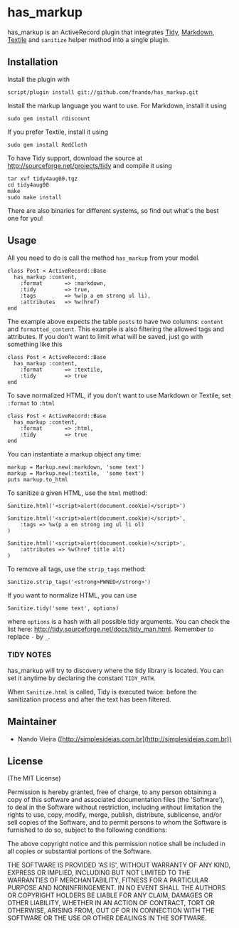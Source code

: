 has\_markup
==========

has\_markup is an ActiveRecord plugin that integrates
[Tidy](http://sourceforge.net/projects/tidy),
[Markdown](http://github.com/rtomayko/rdiscount),
[Textile](http://redcloth.org/) and `sanitize` helper method into a single
plugin.

Installation
------------

Install the plugin with 
	
	script/plugin install git://github.com/fnando/has_markup.git

Install the markup language you want to use. For Markdown, 
install it using 

	sudo gem install rdiscount

If you prefer Textile, install it using
	
	sudo gem install RedCloth

To have Tidy support, download the source at 
<http://sourceforge.net/projects/tidy> and compile it using

	tar xvf tidy4aug00.tgz
	cd tidy4aug00
	make
	sudo make install
	
There are also binaries for different systems, so find out what's the best one 
for you!

Usage
-----

All you need to do is call the method `has_markup` from your model.

	class Post < ActiveRecord::Base
	  has_markup :content,
	    :format       => :markdown,
	    :tidy         => true,
	    :tags         => %w(p a em strong ul li),
	    :attributes   => %w(href)
	end

The example above expects the table `posts` to have two columns: `content` 
and `formatted_content`. This example is also filtering the allowed tags and
attributes. If you don't want to limit what will be saved, just go with 
something like this

	class Post < ActiveRecord::Base
	  has_markup :content,
	    :format       => :textile,
	    :tidy         => true
	end

To save normalized HTML, if you don't want to use Markdown or Textile, set
`:format` to `:html`

	class Post < ActiveRecord::Base
	  has_markup :content,
	    :format       => :html,
	    :tidy         => true
	end

You can instantiate a markup object any time:

	markup = Markup.new(:markdown, 'some text')
	markup = Markup.new(:textile,  'some text')
	puts markup.to_html

To sanitize a given HTML, use the `html` method:

	Sanitize.html('<script>alert(document.cookie)</script>')
	
	Sanitize.html('<script>alert(document.cookie)</script>',
		:tags => %w(p a em strong img ul li ol)
	)
	
	Sanitize.html('<script>alert(document.cookie)</script>',
		:attributes => %w(href title alt)
	)

To remove all tags, use the `strip_tags` method:

	Sanitize.strip_tags('<strong>PWNED</strong>')

If you want to normalize HTML, you can use

	Sanitize.tidy('some text', options)
	
where `options` is a hash with all possible tidy arguments. You can check the 
list here: <http://tidy.sourceforge.net/docs/tidy_man.html>. Remember to 
replace `-` by `_`.

### TIDY NOTES

has_markup will try to discovery where the tidy library is located.
You can set it anytime by declaring the constant `TIDY_PATH`.

When `Sanitize.html` is called, Tidy is executed twice:
before the sanitization process and after the text has been 
filtered.

Maintainer
----------

* Nando Vieira ([http://simplesideias.com.br](http://simplesideias.com.br))

License
-------

(The MIT License)

Permission is hereby granted, free of charge, to any person obtaining
a copy of this software and associated documentation files (the
'Software'), to deal in the Software without restriction, including
without limitation the rights to use, copy, modify, merge, publish,
distribute, sublicense, and/or sell copies of the Software, and to
permit persons to whom the Software is furnished to do so, subject to
the following conditions:

The above copyright notice and this permission notice shall be
included in all copies or substantial portions of the Software.

THE SOFTWARE IS PROVIDED 'AS IS', WITHOUT WARRANTY OF ANY KIND,
EXPRESS OR IMPLIED, INCLUDING BUT NOT LIMITED TO THE WARRANTIES OF
MERCHANTABILITY, FITNESS FOR A PARTICULAR PURPOSE AND NONINFRINGEMENT.
IN NO EVENT SHALL THE AUTHORS OR COPYRIGHT HOLDERS BE LIABLE FOR ANY
CLAIM, DAMAGES OR OTHER LIABILITY, WHETHER IN AN ACTION OF CONTRACT,
TORT OR OTHERWISE, ARISING FROM, OUT OF OR IN CONNECTION WITH THE
SOFTWARE OR THE USE OR OTHER DEALINGS IN THE SOFTWARE.